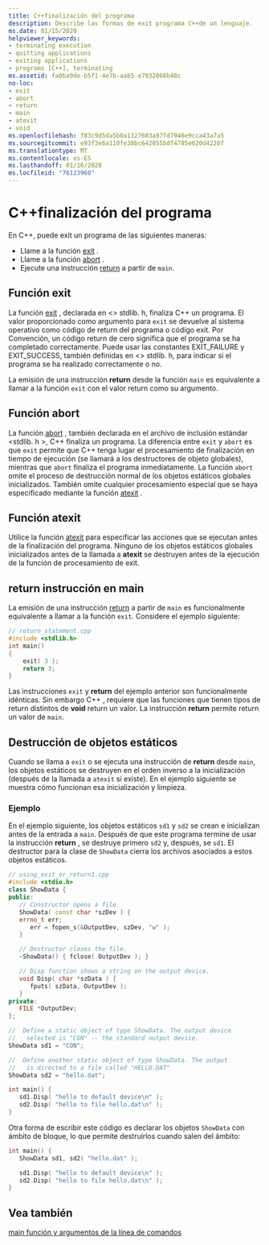 ```yaml
---
title: C++finalización del programa
description: Describe las formas de exit programa C++de un lenguaje.
ms.date: 01/15/2020
helpviewer_keywords:
- terminating execution
- quitting applications
- exiting applications
- programs [C++], terminating
ms.assetid: fa0ba9de-b5f1-4e7b-aa65-e7932068b48c
no-loc:
- exit
- abort
- return
- main
- atexit
- void
ms.openlocfilehash: f83c9d5da5b0a1127603a97fd7946e9cca43a7a5
ms.sourcegitcommit: e93f3e6a110fe38bc642055bdf4785e620d4220f
ms.translationtype: MT
ms.contentlocale: es-ES
ms.lasthandoff: 01/16/2020
ms.locfileid: "76123960"
---
```

# <a name="c-program-termination"></a>C++finalización del programa

En C++, puede exit un programa de las siguientes maneras:

- Llame a la función [exit](exit-function.md) .
- Llame a la función [abort](abort-function.md) .
- Ejecute una instrucción [return](return-statement-cpp.md) a partir de `main`.

## <a name="opno-locexit-function"></a>Función exit

La función [exit](../c-runtime-library/reference/exit-exit-exit.md) , declarada en \<> stdlib. h, finaliza C++ un programa. El valor proporcionado como argumento para `exit` se devuelve al sistema operativo como código de return del programa o código exit. Por Convención, un código return de cero significa que el programa se ha completado correctamente. Puede usar las constantes EXIT_FAILURE y EXIT_SUCCESS, también definidas en \<> stdlib. h, para indicar si el programa se ha realizado correctamente o no.

La emisión de una instrucción **return** desde la función `main` es equivalente a llamar a la función `exit` con el valor return como su argumento.

## <a name="opno-locabort-function"></a>Función abort

La función [abort](../c-runtime-library/reference/abort.md) , también declarada en el archivo de inclusión estándar \<stdlib. h >, C++ finaliza un programa. La diferencia entre `exit` y `abort` es que `exit` permite que C++ tenga lugar el procesamiento de finalización en tiempo de ejecución (se llamará a los destructores de objeto globales), mientras que `abort` finaliza el programa inmediatamente. La función `abort` omite el proceso de destrucción normal de los objetos estáticos globales inicializados. También omite cualquier procesamiento especial que se haya especificado mediante la función [atexit](../c-runtime-library/reference/atexit.md) .

## <a name="opno-locatexit-function"></a>Función atexit

Utilice la función [atexit](../c-runtime-library/reference/atexit.md) para especificar las acciones que se ejecutan antes de la finalización del programa. Ninguno de los objetos estáticos globales inicializados antes de la llamada a **atexit** se destruyen antes de la ejecución de la función de procesamiento de exit.

## <a name="opno-locreturn-statement-in-opno-locmain"></a>return instrucción en main

La emisión de una instrucción [return](return-statement-cpp.md) a partir de `main` es funcionalmente equivalente a llamar a la función `exit`. Considere el ejemplo siguiente:

```cpp
// return_statement.cpp
#include <stdlib.h>
int main()
{
    exit( 3 );
    return 3;
}
```

Las instrucciones `exit` y **return** del ejemplo anterior son funcionalmente idénticas. Sin embargo C++ , requiere que las funciones que tienen tipos de return distintos de **void** return un valor. La instrucción **return** permite return un valor de `main`.

## <a name="destruction-of-static-objects"></a>Destrucción de objetos estáticos

Cuando se llama a `exit` o se ejecuta una instrucción de **return** desde `main`, los objetos estáticos se destruyen en el orden inverso a la inicialización (después de la llamada a `atexit` si existe). En el ejemplo siguiente se muestra cómo funcionan esa inicialización y limpieza.

### <a name="example"></a>Ejemplo

En el ejemplo siguiente, los objetos estáticos `sd1` y `sd2` se crean e inicializan antes de la entrada a `main`. Después de que este programa termine de usar la instrucción **return** , se destruye primero `sd2` y, después, se `sd1`. El destructor para la clase de `ShowData` cierra los archivos asociados a estos objetos estáticos.

```cpp
// using_exit_or_return1.cpp
#include <stdio.h>
class ShowData {
public:
   // Constructor opens a file.
   ShowData( const char *szDev ) {
   errno_t err;
      err = fopen_s(&OutputDev, szDev, "w" );
   }

   // Destructor closes the file.
   ~ShowData() { fclose( OutputDev ); }

   // Disp function shows a string on the output device.
   void Disp( char *szData ) {
      fputs( szData, OutputDev );
   }
private:
   FILE *OutputDev;
};

//  Define a static object of type ShowData. The output device
//   selected is "CON" -- the standard output device.
ShowData sd1 = "CON";

//  Define another static object of type ShowData. The output
//   is directed to a file called "HELLO.DAT"
ShowData sd2 = "hello.dat";

int main() {
   sd1.Disp( "hello to default device\n" );
   sd2.Disp( "hello to file hello.dat\n" );
}
```

Otra forma de escribir este código es declarar los objetos `ShowData` con ámbito de bloque, lo que permite destruirlos cuando salen del ámbito:

```cpp
int main() {
   ShowData sd1, sd2( "hello.dat" );

   sd1.Disp( "hello to default device\n" );
   sd2.Disp( "hello to file hello.dat\n" );
}
```

## <a name="see-also"></a>Vea también

[main función y argumentos de la línea de comandos](main-function-command-line-args.md)

